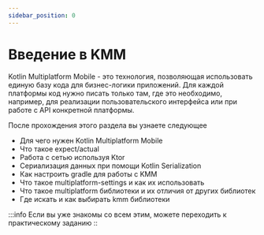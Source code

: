 ```yaml
---
sidebar_position: 0
---
```


# Введение в KMM

Kotlin Multiplatform Mobile - это технология, позволяющая использовать единую базу кода для бизнес-логики приложений. Для каждой платформы код нужно писать только там, где это необходимо, например, для реализации пользовательского интерфейса или при работе с API конкретной платформы.

После прохождения этого раздела вы узнаете следующее
- Для чего нужен Kotlin Multiplatform Mobile
- Что такое expect/actual
- Работа с сетью используя Ktor
- Сериализация данных при помощи Kotlin Serialization
- Как настроить gradle для работы с KMM
- Что такое multiplatform-settings и как их использовать
- Что такое multiplatform библиотеки и их отличия от других библиотек
- Где искать и как выбирать kmm библиотеки

:::info
Если вы уже знакомы со всем этим, можете переходить к практическому заданию
::